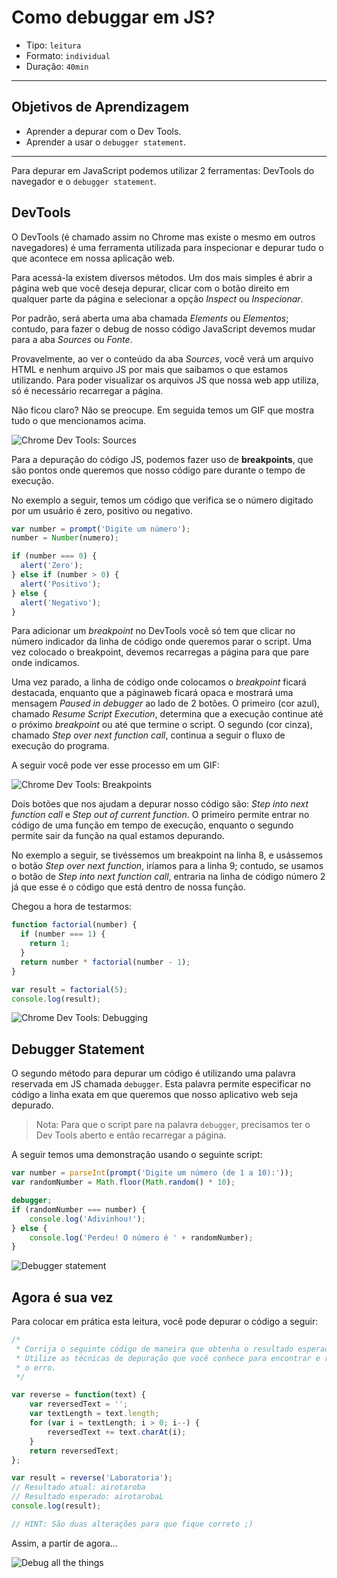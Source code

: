 # Como debuggar em JS?

- Tipo: `leitura`
- Formato: `individual`
- Duração: `40min`

***

## Objetivos de Aprendizagem

- Aprender a depurar com o Dev Tools.
- Aprender a usar o `debugger statement`.

***

Para depurar em JavaScript podemos utilizar 2 ferramentas: DevTools do navegador e o `debugger statement`.

## DevTools

O DevTools (é chamado assim no Chrome mas existe o mesmo em outros navegadores) é uma ferramenta utilizada para inspecionar e depurar tudo o que acontece em nossa aplicação web.

Para acessá-la existem diversos métodos. Um dos mais simples é abrir a página web que você deseja depurar, clicar com o botão direito em qualquer parte da página e selecionar a opção _Inspect_ ou _Inspecionar_.

Por padrão, será aberta uma aba chamada _Elements_ ou _Elementos_; contudo, para fazer o debug de nosso código JavaScript devemos mudar para a aba _Sources_ ou _Fonte_.

Provavelmente, ao ver o conteúdo da aba _Sources_, você verá um arquivo HTML e nenhum arquivo JS por mais que saibamos o que estamos utilizando. Para poder visualizar os arquivos JS que nossa web app utiliza, só é necessário recarregar a página.

Não ficou claro? Não se preocupe. Em seguida temos um GIF que mostra tudo o que mencionamos acima.

![Chrome Dev Tools: Sources](https://cdn-images-1.medium.com/max/800/1*JhVFiJNoGZAAmlnk00y6TA.gif)

Para a depuração do código JS, podemos fazer uso de **breakpoints**, que são pontos onde queremos que nosso código pare durante o tempo de execução.

No exemplo a seguir, temos um código que verifica se o número digitado por um usuário é zero, positivo ou negativo.

```javascript
var number = prompt('Digite um número');
number = Number(numero);

if (number === 0) {
  alert('Zero');
} else if (number > 0) {
  alert('Positivo');
} else {
  alert('Negativo');
}
```

Para adicionar um _breakpoint_ no DevTools você só tem que clicar no número indicador da linha de código onde queremos parar o script. Uma vez colocado o breakpoint, devemos recarregas a página para que pare onde indicamos.

Uma vez parado, a linha de código onde colocamos o _breakpoint_ ficará destacada, enquanto que a páginaweb ficará opaca e mostrará uma mensagem _Paused in debugger_ 
ao lado de 2 botões. O primeiro (cor azul), chamado  _Resume Script Execution_, determina que a execução continue até o próximo _breakpoint_ ou até que termine o script. O segundo (cor cinza), chamado _Step over next function call_, continua a seguir o fluxo de execução do programa.

A seguir você pode ver esse processo em um GIF:

![Chrome Dev Tools: Breakpoints](https://cdn-images-1.medium.com/max/800/1*DbS6jAUYz3mPJjyv8MMU-w.gif)

Dois botões que nos ajudam a depurar nosso código são: _Step into next function call_ e _Step out of current function_. O primeiro permite entrar no código de uma função em tempo de execução, enquanto o segundo permite sair da função na qual estamos depurando.

No exemplo a seguir, se tivéssemos um breakpoint na linha 8, e usássemos o botão _Step over next function_, iríamos para a linha 9; contudo, se usamos o botão de _Step into next function call_, entraria na linha de código número 2 já que esse é o código que está dentro de nossa função.

Chegou a hora de testarmos:

```javascript
function factorial(number) {
  if (number === 1) {
    return 1;
  }
  return number * factorial(number - 1);
}

var result = factorial(5);
console.log(result);
```

![Chrome Dev Tools: Debugging](https://cdn-images-1.medium.com/max/800/1*C3k9ZTu-q9i8GFB2P47muQ.gif)

## Debugger Statement

O segundo método para depurar um código é utilizando uma palavra reservada em JS chamada `debugger`. Esta palavra permite especificar no código a linha exata em que queremos que nosso aplicativo web seja depurado.

> Nota: Para que o script pare na palavra `debugger`, precisamos ter o Dev Tools aberto e então recarregar a página.

A seguir temos uma demonstração usando o seguinte script:

```javascript
var number = parseInt(prompt('Digite um número (de 1 a 10):'));
var randomNumber = Math.floor(Math.random() * 10);

debugger;
if (randomNumber === number) {
    console.log('Adivinhou!');
} else {
    console.log('Perdeu! O número é ' + randomNumber);
}
```

![Debugger statement](https://cdn-images-1.medium.com/max/800/1*RcPHfLBSK1Bh8FzfqJlqpQ.gif)

## Agora é sua vez

Para colocar em prática esta leitura, você pode depurar o código a seguir:

```javascript
/*
 * Corrija o seguinte código de maneira que obtenha o resultado esperado.
 * Utilize as técnicas de depuração que você conhece para encontrar e resolver
 * o erro.
 */

var reverse = function(text) {
    var reversedText = '';
    var textLength = text.length;
    for (var i = textLength; i > 0; i--) {
        reversedText += text.charAt(i);
    }
    return reversedText;
};

var result = reverse('Laboratoria');
// Resultado atual: airotaroba
// Resultado esperado: airotarobaL
console.log(result);

// HINT: São duas alterações para que fique correto ;)
```

Assim, a partir de agora...

![Debug all the things](https://cdn-images-1.medium.com/max/800/1*znr2Wn2kXro7XkimgplRCg.jpeg)
